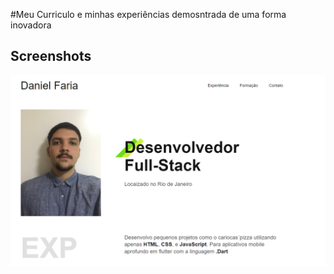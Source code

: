 #Meu Curriculo e minhas experiências demosntrada de uma forma inovadora

## Screenshots

![App Screenshot](./img/foto-curriculo.png)
